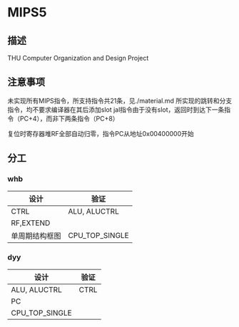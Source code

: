 # MIPS5

## 描述

THU Computer Organization and Design Project

## 注意事项

未实现所有MIPS指令，所支持指令共21条，见./material.md
所实现的跳转和分支指令，均不要求编译器在其后添加slot
jal指令由于没有slot，返回时到达下一条指令（PC+4），而非下两条指令（PC+8）

复位时寄存器堆RF全部自动归零，指令PC从地址0x00400000开始

## 分工

### whb

| 设计 | 验证 |
| ---- | ---- |
| CTRL | ALU, ALUCTRL |
| RF,EXTEND |
| 单周期结构框图 | CPU_TOP_SINGLE |

### dyy

| 设计 | 验证 |
| ---- | ---- |
| ALU, ALUCTRL | CTRL |
| PC |
| CPU_TOP_SINGLE|

